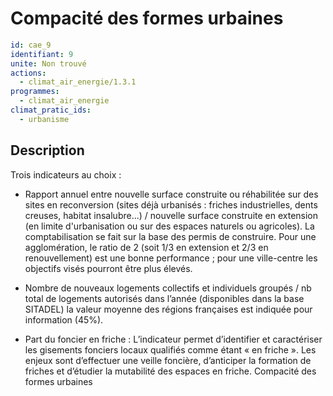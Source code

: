 # Compacité des formes urbaines
```yaml
id: cae_9
identifiant: 9
unite: Non trouvé
actions:
  - climat_air_energie/1.3.1
programmes:
  - climat_air_energie
climat_pratic_ids:
  - urbanisme
```
## Description
Trois indicateurs au choix :

- Rapport annuel entre nouvelle surface construite ou réhabilitée sur des sites en reconversion (sites déjà urbanisés : friches industrielles, dents creuses, habitat insalubre...) / nouvelle surface construite en extension (en limite d'urbanisation ou sur des espaces naturels ou agricoles). La comptabilisation se fait sur la base des permis de construire. Pour une agglomération, le ratio de 2 (soit 1/3 en extension et 2/3 en renouvellement) est une bonne performance ; pour une ville-centre les objectifs visés pourront être plus élevés.

- Nombre de nouveaux logements collectifs et individuels groupés / nb total de logements autorisés dans l’année (disponibles dans la base SITADEL) la valeur moyenne des régions françaises est indiquée pour information (45%).

- Part du foncier en friche : L’indicateur permet d’identifier et caractériser les gisements fonciers locaux qualifiés comme étant « en friche ». Les enjeux sont d’effectuer une veille foncière, d’anticiper la formation de friches et d’étudier la mutabilité des espaces en friche. Compacité des formes urbaines




